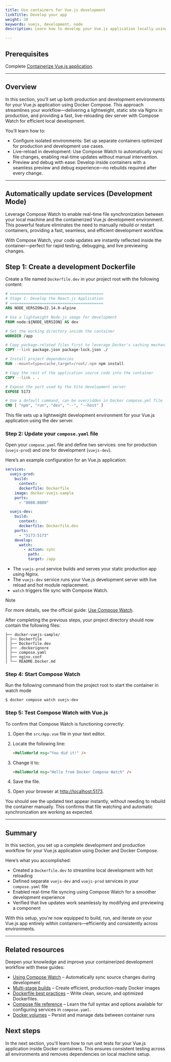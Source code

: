 ```yaml
---
title: Use containers for Vue.js development
linkTitle: Develop your app
weight: 30
keywords: vuejs, development, node
description: Learn how to develop your Vue.js application locally using containers.

---
```


## Prerequisites

Complete [Containerize Vue.js application](containerize.md).

---

## Overview

In this section, you'll set up both production and development environments for your Vue.js application using Docker Compose. This approach streamlines your workflow—delivering a lightweight, static site via Nginx in production, and providing a fast, live-reloading dev server with Compose Watch for efficient local development.

You’ll learn how to:
- Configure isolated environments: Set up separate containers optimized for production and development use cases.
- Live-reload in development: Use Compose Watch to automatically sync file changes, enabling real-time updates without manual intervention.
- Preview and debug with ease: Develop inside containers with a seamless preview and debug experience—no rebuilds required after every change.

---

## Automatically update services (Development Mode)

Leverage Compose Watch to enable real-time file synchronization between your local machine and the containerized Vue.js development environment. This powerful feature eliminates the need to manually rebuild or restart containers, providing a fast, seamless, and efficient development workflow.

With Compose Watch, your code updates are instantly reflected inside the container—perfect for rapid testing, debugging, and live previewing changes.

## Step 1: Create a development Dockerfile

Create a file named `Dockerfile.dev` in your project root with the following content:

```dockerfile
# =========================================
# Stage 1: Develop the React.js Application
# =========================================
ARG NODE_VERSION=22.14.0-alpine

# Use a lightweight Node.js image for development
FROM node:${NODE_VERSION} AS dev

# Set the working directory inside the container
WORKDIR /app

# Copy package-related files first to leverage Docker's caching mechanism
COPY --link package.json package-lock.json ./

# Install project dependencies
RUN --mount=type=cache,target=/root/.npm npm install

# Copy the rest of the application source code into the container
COPY --link . .

# Expose the port used by the Vite development server
EXPOSE 5173

# Use a default command, can be overridden in Docker compose.yml file
CMD [ "npm", "run", "dev", "--", "--host" ]
```

This file sets up a lightweight development environment for your Vue.js application using the dev server.

### Step 2: Update your `compose.yaml` file

Open your `compose.yaml` file and define two services: one for production (`vuejs-prod`) and one for development (`vuejs-dev`).

Here’s an example configuration for an Vue.js application:

```yaml
services:
  vuejs-prod:
    build:
      context: .
      dockerfile: Dockerfile
    image: docker-vuejs-sample
    ports:
      - "8080:8080"

  vuejs-dev:
    build:
      context: .
      dockerfile: Dockerfile.dev
    ports:
      - "5173:5173"
    develop:
      watch:
        - action: sync
          path: .
          target: /app
```
- The `vuejs-prod` service builds and serves your static production app using Nginx.
- The `vuejs-dev` service runs your Vue.js development server with live reload and hot module replacement.
- `watch` triggers file sync with Compose Watch.

> [!NOTE]
> For more details, see the official guide: [Use Compose Watch](/manuals/compose/how-tos/file-watch.md).

After completing the previous steps, your project directory should now contain the following files:

```text
├── docker-vuejs-sample/
│ ├── Dockerfile
│ ├── Dockerfile.dev
│ ├── .dockerignore
│ ├── compose.yaml
│ ├── nginx.conf
│ └── README.Docker.md
```

### Step 4: Start Compose Watch

Run the following command from the project root to start the container in watch mode

```console
$ docker compose watch vuejs-dev
```

### Step 5: Test Compose Watch with Vue.js

To confirm that Compose Watch is functioning correctly:

1. Open the `src/App.vue` file in your text editor.

2. Locate the following line:

    ```html
    <HelloWorld msg="You did it!" />
    ```

3. Change it to:

    ```html
    <HelloWorld msg="Hello from Docker Compose Watch" />
    ```

4. Save the file.

5. Open your browser at [http://localhost:5173](http://localhost:5173).

You should see the updated text appear instantly, without needing to rebuild the container manually. This confirms that file watching and automatic synchronization are working as expected.

---

## Summary

In this section, you set up a complete development and production workflow for your Vue.js application using Docker and Docker Compose.

Here’s what you accomplished:
- Created a `Dockerfile.dev` to streamline local development with hot reloading  
- Defined separate `vuejs-dev` and `vuejs-prod` services in your `compose.yaml` file  
- Enabled real-time file syncing using Compose Watch for a smoother development experience  
- Verified that live updates work seamlessly by modifying and previewing a component

With this setup, you're now equipped to build, run, and iterate on your Vue.js app entirely within containers—efficiently and consistently across environments.

---

## Related resources

Deepen your knowledge and improve your containerized development workflow with these guides:

- [Using Compose Watch](/manuals/compose/how-tos/file-watch.md) – Automatically sync source changes during development  
- [Multi-stage builds](/manuals/build/building/multi-stage.md) – Create efficient, production-ready Docker images  
- [Dockerfile best practices](/build/building/best-practices/) – Write clean, secure, and optimized Dockerfiles.
- [Compose file reference](/compose/compose-file/) – Learn the full syntax and options available for configuring services in `compose.yaml`.
- [Docker volumes](/storage/volumes/) – Persist and manage data between container runs  

## Next steps

In the next section, you'll learn how to run unit tests for your Vue.js application inside Docker containers. This ensures consistent testing across all environments and removes dependencies on local machine setup.
